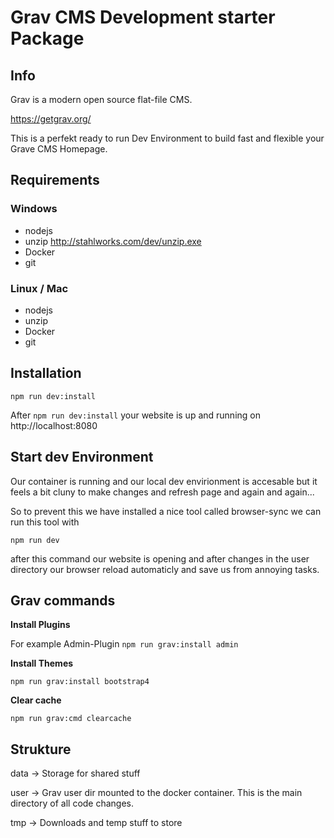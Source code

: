 # Grav CMS Development starter Package

## Info
Grav is a modern open source flat-file CMS.

https://getgrav.org/


This is a perfekt ready to run Dev Environment to build fast and flexible your Grave CMS Homepage.

## Requirements

### Windows
- nodejs
- unzip http://stahlworks.com/dev/unzip.exe
- Docker
- git

### Linux / Mac
- nodejs
- unzip 
- Docker
- git


## Installation

`npm run dev:install`

After `npm run dev:install` your website is up and running on http://localhost:8080

## Start dev Environment

Our container is running and our local dev envirionment is accesable but it feels a bit cluny to make changes and refresh page and again and again...

So to prevent this we have installed a nice tool called browser-sync we can run this tool with

`npm run dev`

after this command our website is opening and after changes in the user directory our browser reload automaticly and save us from annoying tasks.


## Grav commands

**Install Plugins**

For example Admin-Plugin
`npm run grav:install admin`

**Install Themes**

`npm run grav:install bootstrap4`

**Clear cache**

`npm run grav:cmd clearcache`

## Strukture

data -> Storage for shared stuff 

user -> Grav user dir mounted to the docker container. This is the main directory of all code changes.

tmp -> Downloads and temp stuff to store
